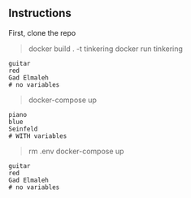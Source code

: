 ## Instructions

First, clone the repo


> docker build . -t tinkering
> docker run tinkering
```
guitar
red
Gad Elmaleh
# no variables
```
> docker-compose up
```
piano
blue
Seinfeld
# WITH variables
```
> rm .env
> docker-compose up
```
guitar
red
Gad Elmaleh
# no variables
```
